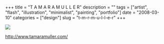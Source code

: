 +++
title = "T A M A R A M U L L E R"
description = ""
tags = ["artist", "flash", "illustration", "minimalist", "painting", "portfolio"]
date = "2008-03-10"
categories = ["design"]
slug = "t-m-r-m-u-l-l-e-r"
+++


 

  <div id="screens-thumbs" class="clearfix">
    <div class="txt-center" id="design-submission"><a href="http://www.tamaramuller.com/"><img id='bluga-thumbnail-839' class='bluga-thumbnail large' src='//media.konigi.com/bluga/
wt47f2790a04185_0.jpg'/></a></div>  
  </div>   
<p><a href="http://www.tamaramuller.com/">http://www.tamaramuller.com/</a></p>




